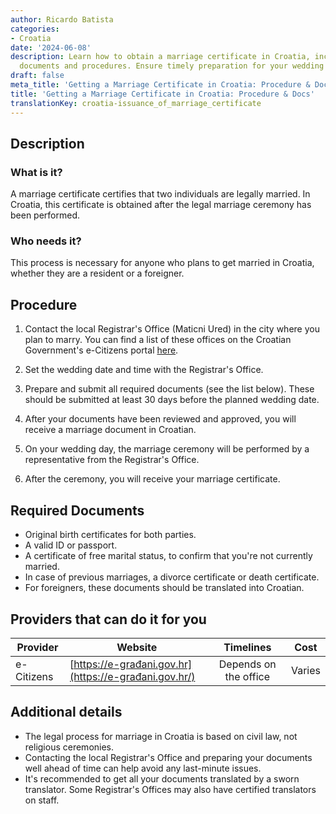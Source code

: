 ```yaml
---
author: Ricardo Batista
categories:
- Croatia
date: '2024-06-08'
description: Learn how to obtain a marriage certificate in Croatia, including required
  documents and procedures. Ensure timely preparation for your wedding day.
draft: false
meta_title: 'Getting a Marriage Certificate in Croatia: Procedure & Docs'
title: 'Getting a Marriage Certificate in Croatia: Procedure & Docs'
translationKey: croatia-issuance_of_marriage_certificate
---
```



## Description
### What is it?
A marriage certificate certifies that two individuals are legally married. In Croatia, this certificate is obtained after the legal marriage ceremony has been performed.
### Who needs it?
This process is necessary for anyone who plans to get married in Croatia, whether they are a resident or a foreigner.

## Procedure
1. Contact the local Registrar's Office (Maticni Ured) in the city where you plan to marry. You can find a list of these offices on the Croatian Government's e-Citizens portal [here](https://e-građani.gov.hr/).

2. Set the wedding date and time with the Registrar's Office.

3. Prepare and submit all required documents (see the list below). These should be submitted at least 30 days before the planned wedding date. 

4. After your documents have been reviewed and approved, you will receive a marriage document in Croatian. 

5. On your wedding day, the marriage ceremony will be performed by a representative from the Registrar's Office. 

6. After the ceremony, you will receive your marriage certificate.

## Required Documents
- Original birth certificates for both parties.
- A valid ID or passport.
- A certificate of free marital status, to confirm that you're not currently married. 
- In case of previous marriages, a divorce certificate or death certificate.
- For foreigners, these documents should be translated into Croatian.

## Providers that can do it for you

| Provider        |     Website     |     Timelines    |       Cost      |
| --------------- | --------------- |  :-------------: | :-------------: |
| e-Citizens     |  [https://e-građani.gov.hr](https://e-građani.gov.hr/)  |      Depends on the office       |        Varies        |

## Additional details
- The legal process for marriage in Croatia is based on civil law, not religious ceremonies.
- Contacting the local Registrar's Office and preparing your documents well ahead of time can help avoid any last-minute issues.
- It's recommended to get all your documents translated by a sworn translator. Some Registrar's Offices may also have certified translators on staff.